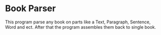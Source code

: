Book Parser
==============
This program parse any book on parts like a Text, Paragraph, Sentence, Word and ect.
After that the program assembles them back to single book.
